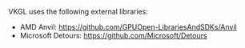 VKGL uses the following external libraries:

* AMD Anvil:         https://github.com/GPUOpen-LibrariesAndSDKs/Anvil
* Microsoft Detours: https://github.com/Microsoft/Detours